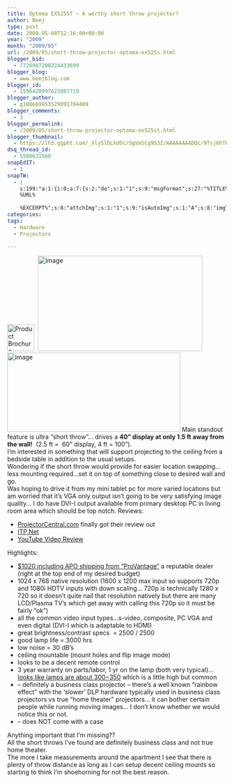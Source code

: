 ```yaml
---
title: Optoma EX525ST – A worthy short throw projector?
author: Beej
type: post
date: 2009-05-08T12:16:00+00:00
year: "2009"
month: "2009/05"
url: /2009/05/short-throw-projector-optoma-ex525s.html
blogger_bid:
  - 7726907200224433699
blogger_blog:
  - www.beejblog.com
blogger_id:
  - 1596428997623007719
blogger_author:
  - g108669953529091704409
blogger_comments:
  - 3
blogger_permalink:
  - /2009/05/short-throw-projector-optoma-ex525st.html
blogger_thumbnail:
  - https://lh3.ggpht.com/_XlySlDLkdOc/SgVmSCg9S3I/AAAAAAAADQc/9Tsj6hTOSJw/image14%5B1%5D.png?imgmax=800
dsq_thread_id:
  - 5508631560
snapEdIT:
  - 1
snapTW:
  - |
    s:199:"a:1:{i:0;a:7:{s:2:"do";s:1:"1";s:9:"msgFormat";s:27:"%TITLE%
    %URL%
    
    %EXCERPT%";s:8:"attchImg";s:1:"1";s:9:"isAutoImg";s:1:"A";s:8:"imgToUse";s:0:"";s:9:"isAutoURL";s:1:"A";s:8:"urlToUse";s:0:"";}}";
categories:
tags:
  - Hardware
  - Projectors

---
```

<a href="https://marketing.optomausa.com/PDFs/brochures/Optoma_EX525ST_Brochure.pdf" target="_blank"><img style="border-right-width: 0px; display: inline; border-top-width: 0px; border-bottom-width: 0px; border-left-width: 0px" title="Product Brochure" border="0" alt="Product Brochure" src="https://lh3.ggpht.com/_XlySlDLkdOc/SgVmSCg9S3I/AAAAAAAADQc/9Tsj6hTOSJw/image14%5B1%5D.png?imgmax=800" width="62" height="62" /></a>&#160; <a href="https://www.optomausa.com/Product_detail.asp?product_id=394#" target="_blank"><img style="border-right-width: 0px; display: inline; border-top-width: 0px; border-bottom-width: 0px; border-left-width: 0px" title="image" border="0" alt="image" src="https://lh4.ggpht.com/_XlySlDLkdOc/SgQinSZC3UI/AAAAAAAADQg/u7rzrwm0uHw/image5%5B1%5D.png?imgmax=800" width="378" height="219" /></a> <a href="https://www.projectorcentral.com/Optoma-EX525ST.htm?metric=0" target="_blank"><img style="border-right-width: 0px; display: inline; border-top-width: 0px; border-bottom-width: 0px; border-left-width: 0px" title="image" border="0" alt="image" src="https://lh3.ggpht.com/_XlySlDLkdOc/SgQiny4vT7I/AAAAAAAADQo/fNqu8uarbAk/image%5B1%5D.png?imgmax=800" width="397" height="182" /></a> Main standout feature is ultra “short throw”... drives a **40” display at only 1.5 ft away from the wall!**&#160; (2.5 ft =&#160; 60” display, 4 ft = 100”).   
I’m interested in something that will support projecting to the ceiling from a bedside table in addition to the usual setups.   
Wondering if the short throw would provide for easier location swapping... less mounting required…set it on top of something close to desired wall and go.   
Was hoping to drive it from my mini tablet pc for more varied locations but am worried that it’s VGA only output isn’t going to be very satisfying image quality… I do have DVI-I output available from primary desktop PC in living room area which should be top notch. Reviews:

  * [ProjectorCentral.com][1] finally got their review out
  * <a href="https://www.itp.net/reviews/details.php?id=3355" target="_blank">ITP.Net</a> 
  * <a href="https://www.youtube.com/watch?v=bygSe4D0AqU&eurl=http%3A%2F%2Fvideo%2Eaol%2Ecom%2Fvideo%2Ddetail%2Foptoma%2Dex525st%2Dprojector%2Dreview%2Dby%2Dfocused%2Dtechnology%2F152697883&feature=player_embedded" target="_blank">YouTube Video Review</a> 

Highlights:

  * <a href="https://www.provantage.com/YOPTO0HQ.htm" target="_blank">$1020 including APO shipping from “ProVantage”</a> a reputable dealer (right at the top end of my desired budget) 
  * 1024 x 768 native resolution (1600 x 1200 max input so supports 720p and 1080i HDTV inputs with down scaling… 720p is technically 1280 x 720 so it doesn’t quite nail that resolution natively but there are many LCD/Plasma TV’s which get away with calling this 720p so it must be fairly “ok”) 
  * all the common video input types…s-video, composite, PC VGA and even digital (DVI-I which is adaptable to HDMI) 
  * great brightness/contrast specs&#160; = 2500 / 2500 
  * good lamp life = 3000 hrs 
  * low noise = 30 dB’s 
  * ceiling mountable (mount holes and flip image mode) 
  * looks to be a decent remote control 
  * 3 year warranty on parts/labor, 1 yr on the lamp (both very typical)… <a href="https://www.bhphotovideo.com/bnh/controller/home?O=&sku=588559&Q=&is=REG&A=details" target="_blank">looks like lamps are about $300-$350</a> which is a little high but common 
  * &#8211; definitely a business class projector – there’s a well known “rainbow effect” with the ‘slower’ DLP hardware typically used in business class projectors vs true “home theater” projectors… it can bother certain people while running moving images… I don’t know whether we would notice this or not. 
  * &#8211; does NOT come with a case 

Anything important that I’m missing??   
All the short throws I’ve found are definitely business class and not true home theater.   
The more I take measurements around the apartment I see that there is plenty of throw distance as long as I can setup decent ceiling mounts so starting to think I’m shoehorning for not the best reason.

 [1]: https://www.projectorcentral.com/optoma_ex525st_classroom_projector_review.htm
